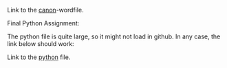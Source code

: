 
Link to the [canon](https://github.com/Arnebor/Assignments/blob/master/ECB-Canon-FinalVersion.docx)-wordfile.

Final Python Assignment:

The python file is quite large, so it might not load in github. In any case, the link below should work:

Link to the [python](http://nbviewer.jupyter.org/github/U1247846/AEA1-2016-2017/blob/master/MonopolyV5.ipynb) file.


